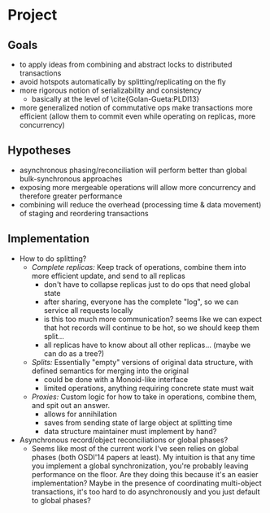 # Project

## Goals
- to apply ideas from combining and abstract locks to distributed transactions
- avoid hotspots automatically by splitting/replicating on the fly
- more rigorous notion of serializability and consistency
    - basically at the level of \cite{Golan-Gueta:PLDI13}
- more generalized notion of commutative ops make transactions more efficient (allow them to commit even while operating on replicas, more concurrency)

## Hypotheses
- asynchronous phasing/reconciliation will perform better than global bulk-synchronous approaches
- exposing more mergeable operations will allow more concurrency and therefore greater performance
- combining will reduce the overhead (processing time & data movement) of staging and reordering transactions

## Implementation
- How to do splitting?
    - *Complete replicas:* Keep track of operations, combine them into more efficient update, and send to all replicas
        - don't have to collapse replicas just to do ops that need global state
        - after sharing, everyone has the complete "log", so we can service all requests locally
        - is this too much more communication? seems like we can expect that hot records will continue to be hot, so we should keep them split...
        - all replicas have to know about all other replicas... (maybe we can do as a tree?)
    - *Splits:* Essentially "empty" versions of original data structure, with defined semantics for merging into the original
        - could be done with a Monoid-like interface
        - limited operations, anything requiring concrete state must wait
    - *Proxies:* Custom logic for how to take in operations, combine them, and spit out an answer.
        - allows for annihilation
        - saves from sending state of large object at splitting time
        - data structure maintainer must implement by hand?
- Asynchronous record/object reconciliations or global phases?
    - Seems like most of the current work I've seen relies on global phases (both OSDI'14 papers at least). My intuition is that any time you implement a global synchronization, you're probably leaving performance on the floor. Are they doing this because it's an easier implementation? Maybe in the presence of coordinating multi-object transactions, it's too hard to do asynchronously and you just default to global phases?